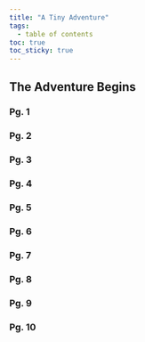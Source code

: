 ```yaml
---
title: "A Tiny Adventure"
tags:
  - table of contents
toc: true
toc_sticky: true
---
```


## The Adventure Begins
### Pg. 1
### Pg. 2
### Pg. 3
### Pg. 4
### Pg. 5
### Pg. 6
### Pg. 7
### Pg. 8
### Pg. 9
### Pg. 10
